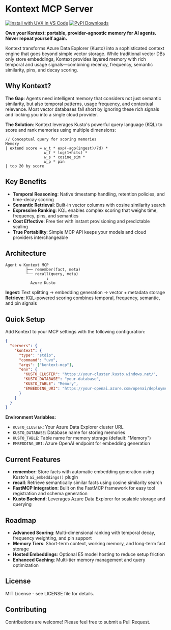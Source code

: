 # Kontext MCP Server

[![Install with UVX in VS Code](https://img.shields.io/badge/VS_Code-Install_Kontext_MCP_Server-0098FF?style=flat-square&logo=visualstudiocode&logoColor=white)](https://insiders.vscode.dev/redirect/mcp/install?name=kontext-mcp&config=%7B%22command%22%3A%20%22uvx%22%2C%22args%22%3A%20%5B%22kontext-mcp%22%5D%2C%22env%22%3A%20%7B%22KUSTO_CLUSTER%22%3A%20%22https%3A%2F%2Fyour-cluster.kusto.windows.net%2F%22%2C%22KUSTO_DATABASE%22%3A%20%22your-database%22%2C%22KUSTO_TABLE%22%3A%20%22Memory%22%2C%22EMBEDDING_URI%22%3A%20%22https%3A%2F%2Fyour-openai.azure.com%2Fopenai%2Fdeployments%2Ftext-embedding-3-large%2Fembeddings%3Fapi-version%3D2023-05-15%3Bmanaged_identity%3Dsystem%22%7D) [![PyPI Downloads](https://static.pepy.tech/badge/kontext-mcp)](https://pepy.tech/projects/kontext-mcp)

**Own your Kontext: portable, provider‑agnostic memory for AI agents. Never repeat yourself again.**

Kontext transforms Azure Data Explorer (Kusto) into a sophisticated context engine that goes beyond simple vector storage. While traditional vector DBs only store embeddings, Kontext provides layered memory with rich temporal and usage signals—combining recency, frequency, semantic similarity, pins, and decay scoring.

## Why Kontext?

**The Gap**: Agents need intelligent memory that considers not just semantic similarity, but also temporal patterns, usage frequency, and contextual relevance. Most vector databases fall short by ignoring these rich signals and locking you into a single cloud provider.

**The Solution**: Kontext leverages Kusto's powerful query language (KQL) to score and rank memories using multiple dimensions:

```kql
// Conceptual query for scoring memories
Memory 
| extend score = w_t * exp(-ago(ingest)/7d) * 
                 w_f * log(1+hits) * 
                 w_s * cosine_sim * 
                 w_p * pin 
| top 20 by score
```

## Key Benefits

- **Temporal Reasoning**: Native timestamp handling, retention policies, and time-decay scoring
- **Semantic Retrieval**: Built-in vector columns with cosine similarity search  
- **Expressive Ranking**: KQL enables complex scoring that weighs time, frequency, pins, and semantics
- **Cost Effective**: Free tier with instant provisioning and predictable scaling
- **True Portability**: Simple MCP API keeps your models and cloud providers interchangeable

## Architecture

```
Agent ⇆ Kontext MCP
         ├── remember(fact, meta)
         └── recall(query, meta)
                  ↓
           Azure Kusto
```

**Ingest**: Text splitting → embedding generation → vector + metadata storage  
**Retrieve**: KQL-powered scoring combines temporal, frequency, semantic, and pin signals

## Quick Setup

Add Kontext to your MCP settings with the following configuration:

```json
{
  "servers": {
    "kontext": {
      "type": "stdio",
      "command": "uvx",
      "args": ["kontext-mcp"],
      "env": {
        "KUSTO_CLUSTER": "https://your-cluster.kusto.windows.net/",
        "KUSTO_DATABASE": "your-database",
        "KUSTO_TABLE": "Memory",
        "EMBEDDING_URI": "https://your-openai.azure.com/openai/deployments/text-embedding-3-large/embeddings?api-version=2023-05-15;managed_identity=system"
      }
    }
  }
}
```

**Environment Variables:**
- `KUSTO_CLUSTER`: Your Azure Data Explorer cluster URL
- `KUSTO_DATABASE`: Database name for storing memories
- `KUSTO_TABLE`: Table name for memory storage (default: "Memory")
- `EMBEDDING_URI`: Azure OpenAI endpoint for embedding generation

## Current Features

- **remember**: Store facts with automatic embedding generation using Kusto's `ai_embeddings()` plugin
- **recall**: Retrieve semantically similar facts using cosine similarity search
- **FastMCP Integration**: Built on the FastMCP framework for easy tool registration and schema generation
- **Kusto Backend**: Leverages Azure Data Explorer for scalable storage and querying

## Roadmap

- **Advanced Scoring**: Multi-dimensional ranking with temporal decay, frequency weighting, and pin support
- **Memory Tiers**: Short-term context, working memory, and long-term fact storage
- **Hosted Embeddings**: Optional E5 model hosting to reduce setup friction
- **Enhanced Caching**: Multi-tier memory management and query optimization



## License

MIT License - see LICENSE file for details.

## Contributing

Contributions are welcome! Please feel free to submit a Pull Request.
